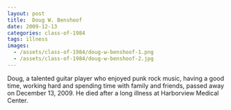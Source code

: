 ```yaml
---
layout: post
title:  Doug W. Benshoof
date: 2009-12-13
categories: class-of-1984
tags: illness
images:
  - /assets/class-of-1984/doug-w-benshoof-1.png
  - /assets/class-of-1984/doug-w-benshoof-2.jpg
---
```

Doug, a talented guitar player who enjoyed punk rock music, having a good time, working hard and spending time with family and friends, passed away on December 13, 2009. He died after a long illness at Harborview Medical Center.
